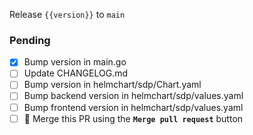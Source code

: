 Release `{{version}}` to `main`

### Pending

- [x] Bump version in main.go
- [ ] Update CHANGELOG.md
- [ ] Bump version in helmchart/sdp/Chart.yaml
- [ ] Bump backend version in helmchart/sdp/values.yaml
- [ ] Bump frontend version in helmchart/sdp/values.yaml
- [ ] 🚨 Merge this PR using the **`Merge pull request`** button
